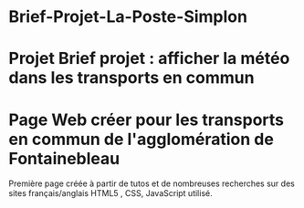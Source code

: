 # Brief-Projet-La-Poste-Simplon
Projet Brief projet : afficher la météo dans les transports en commun
================================================================================
Page Web créer pour les transports en commun de l'agglomération de Fontainebleau
================================================================================
Première page créée à partir de tutos et de nombreuses recherches sur des sites français/anglais
HTML5 , CSS, JavaScript utilisé.
